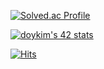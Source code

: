 [![Solved.ac Profile](http://mazassumnida.wtf/api/v2/generate_badge?boj=ehdbs0903)](https://solved.ac/ehdbs0903/)

[![doykim's 42 stats](https://badge.mediaplus.ma/kettlebells/doykim)](https://github.com/oakoudad/badge42)

[![Hits](https://hits.seeyoufarm.com/api/count/incr/badge.svg?url=https%3A%2F%2Fgithub.com%2Fehdbs0903&count_bg=%233DB6E8&title_bg=%23555555&icon=&icon_color=%23E7E7E7&title=hits&edge_flat=false)](https://hits.seeyoufarm.com)
